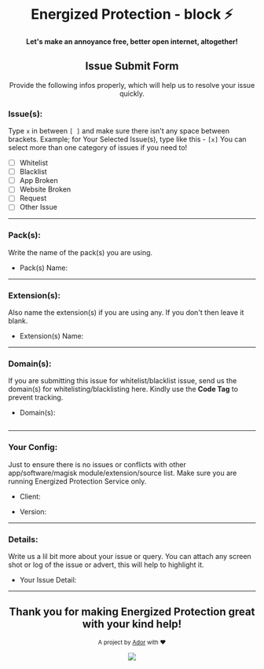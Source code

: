 <!-- READ THE RULES PROPERLY BEFORE SUBMITTING AN ISSUE 
- Submit your issue according to the form and instructions. Don't try to be over smart here!
- If you're a website owner that has been specifically targeted, fix the site before reporting. (Ex. Remove revolving ad servers, popup ads, adblock countering etc.)
- Any additions, changes or removals is at the Authors discretion. 
- To avoid being banned, don't constantly re-open or create new (related) issue reports here; or in XDA; or via Web App.
- Always keep in mind, this project is being maintained by humans. We make mistakes too, like you do!
- You ain't paying for this project or any service of this project, so we are not bound to listen to you each and every single time.
- Don't like this project? Leave it! You are always welcome! <3
-->

<!-- DISCLAIMER
Energized Protection Block Lists are basically blacklists files to block access to domains.
If you don't know how it works, then please try this at your own risk.
I won't be responsible for any damage or loss. Never forget to make backup.
-->

<h1 align="center">Energized Protection - block ⚡</h1>
<div align="center">
  <strong>Let's make an annoyance free, better open internet, altogether!</strong>
</div>

<h2 align="center">Issue Submit Form</h2>
<div align="center">
  Provide the following infos properly, which will help us to resolve your issue quickly.
</div>


<!-- Select The Issue Category(s) -->

### Issue(s):
Type `x` in between `[ ]` and make sure there isn't any space between brackets. Example; for Your Selected Issue(s), type like this - `[x]` 
You can select more than one category of issues if you need to!

- [ ] Whitelist
- [ ] Blacklist
- [ ] App Broken
- [ ] Website Broken
- [ ] Request
- [ ] Other Issue

<!-- Type the **[x]** carefully -->
<!-- To prevent tracking, wrap the website URL in a Code tag please. **mandatory** -->
<hr>

### Pack(s):
Write the name of the pack(s) you are using.
<!------------------ Type after this tag ------------------->
- Pack(s) Name: 
<!------------------ Type before this tag ------------------>
<hr>

### Extension(s):
Also name the extension(s) if you are using any. If you don't then leave it blank.
<!------------------ Type after this tag ------------------->
- Extension(s) Name: 
<!------------------ Type before this tag ------------------>
<hr>

### Domain(s):
If you are submitting this issue for whitelist/blacklist issue, send us the domain(s) for whitelisting/blacklisting here. Kindly use the **Code Tag** to prevent tracking.
<!------------------ Type after this tag ------------------->
- Domain(s):
<!-- Type the domain(s) between ```  tags -->
```

```
<!------------------ Type before this tag ------------------>

<!-- Example; for **Whitelisting/Blacklisting/Log** type at the beginning and ending of the list.

```
example.com
sub.example.com
```
-->
<hr>

### Your Config:
Just to ensure there is no issues or conflicts with other app/software/magisk module/extension/source list. 
Make sure you are running Energized Protection Service only.
<!------------------ Type after this tag ------------------->
<!-- Client: Adaway App/Blokada App/Magisk Module/Hostsman Software/uBlock Extension etc. Basically the client you are using to use Energized Protection with. -->
- Client: 
<!-- Version: Check the Energized Protection Version you are using. Can be found in every pack we have under the tag of Version. Ex. Version: 18.12.355 -->
- Version: 
<!------------------ Type before this tag ------------------>
<hr>

### Details:
Write us a lil bit more about your issue or query. You can attach any screen shot or log of the issue or advert, this will help to highlight it.
<!------------------ Type after this tag ------------------->
- Your Issue Detail: 




<!------------------ Type before this tag ------------------>
<!-- Just a desciption of the issue when you visit the site/use app/software. Or steps on reproducing this -->
<hr>

<!-- IF YOU ARE DONE TYPING ALL THE INFO, KINDLY PREVIEW YOUR INPUT AND CHECK YOU AREN'T MISSING ANYTHING. -->

<div align="center">
  <h2>Thank you for making Energized Protection great with your kind help!</h2>
</div>

<p align="center"><sub>A project by <a href="https://nayemador.com" target="_blank">Ador</a> with ❤<p>

<p align="center"><a href="https://saythanks.io/to/AdroitAdorKhan" target="_blank"><img src="https://img.shields.io/badge/Say%20Thanks-!-1EAEDB.svg?longCache=true&style=flat-square"></a><p>
